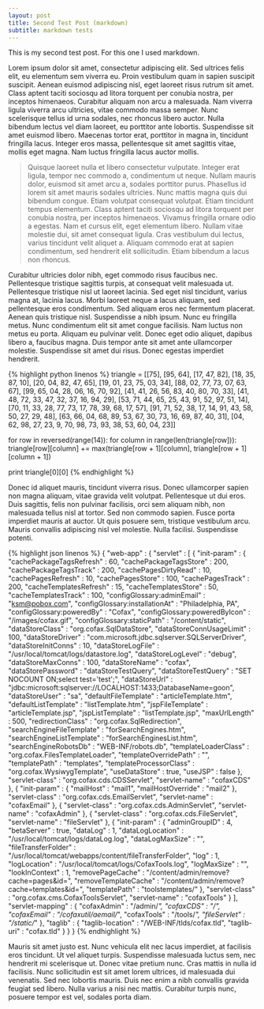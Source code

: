 ```yaml
---
layout: post
title: Second Test Post (markdown)
subtitle: markdown tests
---
```


This is my second test post. For this one I used markdown.

Lorem ipsum dolor sit amet, consectetur adipiscing elit. Sed ultrices felis elit, eu elementum sem viverra eu. Proin vestibulum quam in sapien suscipit suscipit. Aenean euismod adipiscing nisl, eget laoreet risus rutrum sit amet. Class aptent taciti sociosqu ad litora torquent per conubia nostra, per inceptos himenaeos. Curabitur aliquam non arcu a malesuada. Nam viverra ligula viverra arcu ultricies, vitae commodo massa semper. Nunc scelerisque tellus id urna sodales, nec rhoncus libero auctor. Nulla bibendum lectus vel diam laoreet, eu porttitor ante lobortis. Suspendisse sit amet euismod libero. Maecenas tortor erat, porttitor in magna in, tincidunt fringilla lacus. Integer eros massa, pellentesque sit amet sagittis vitae, mollis eget magna. Nam luctus fringilla lacus auctor mollis.

> Quisque laoreet nulla et libero consectetur vulputate. Integer erat ligula, tempor nec commodo a, condimentum ut neque. Nullam mauris dolor, euismod sit amet arcu a, sodales porttitor purus. Phasellus id lorem sit amet mauris sodales ultricies. Nunc mattis magna quis dui bibendum congue. Etiam volutpat consequat volutpat. Etiam tincidunt tempus elementum. Class aptent taciti sociosqu ad litora torquent per conubia nostra, per inceptos himenaeos. Vivamus fringilla ornare odio a egestas. Nam et cursus elit, eget elementum libero. Nullam vitae molestie dui, sit amet consequat ligula. Cras vestibulum dui lectus, varius tincidunt velit aliquet a. Aliquam commodo erat at sapien condimentum, sed hendrerit elit sollicitudin. Etiam bibendum a lacus non rhoncus.

Curabitur ultricies dolor nibh, eget commodo risus faucibus nec. Pellentesque tristique sagittis turpis, at consequat velit malesuada ut. Pellentesque tristique nisl ut laoreet lacinia. Sed eget nisl tincidunt, varius magna at, lacinia lacus. Morbi laoreet neque a lacus aliquam, sed pellentesque eros condimentum. Sed aliquam eros nec fermentum placerat. Aenean quis tristique nisl. Suspendisse a nibh ipsum. Nunc eu fringilla metus. Nunc condimentum elit sit amet congue facilisis. Nam luctus non metus eu porta. Aliquam eu pulvinar velit. Donec eget odio aliquet, dapibus libero a, faucibus magna. Duis tempor ante sit amet ante ullamcorper molestie. Suspendisse sit amet dui risus. Donec egestas imperdiet hendrerit.

{% highlight python linenos %}
triangle = [[75],
            [95, 64],
            [17, 47, 82],
            [18, 35, 87, 10],
            [20, 04, 82, 47, 65],
            [19, 01, 23, 75, 03, 34],
            [88, 02, 77, 73, 07, 63, 67],
            [99, 65, 04, 28, 06, 16, 70, 92],
            [41, 41, 26, 56, 83, 40, 80, 70, 33],
            [41, 48, 72, 33, 47, 32, 37, 16, 94, 29],
            [53, 71, 44, 65, 25, 43, 91, 52, 97, 51, 14],
            [70, 11, 33, 28, 77, 73, 17, 78, 39, 68, 17, 57],
            [91, 71, 52, 38, 17, 14, 91, 43, 58, 50, 27, 29, 48],
            [63, 66, 04, 68, 89, 53, 67, 30, 73, 16, 69, 87, 40, 31],
            [04, 62, 98, 27, 23, 9, 70, 98, 73, 93, 38, 53, 60, 04, 23]]

for row in reversed(range(14)):
    for column in range(len(triangle[row])):
        triangle[row][column] += max(triangle[row + 1][column], triangle[row + 1][column + 1])

print triangle[0][0]
{% endhighlight %}

Donec id aliquet mauris, tincidunt viverra risus. Donec ullamcorper sapien non magna aliquam, vitae gravida velit volutpat. Pellentesque ut dui eros. Duis sagittis, felis non pulvinar facilisis, orci sem aliquam nibh, non malesuada tellus nisl at tortor. Sed non commodo sapien. Fusce porta imperdiet mauris at auctor. Ut quis posuere sem, tristique vestibulum arcu. Mauris convallis adipiscing nisl vel molestie. Nulla facilisi. Suspendisse potenti.

{% highlight json linenos %}
{ "web-app" : { "servlet" : [ { "init-param" : { "cachePackageTagsRefresh" : 60,
                "cachePackageTagsStore" : 200,
                "cachePackageTagsTrack" : 200,
                "cachePagesDirtyRead" : 10,
                "cachePagesRefresh" : 10,
                "cachePagesStore" : 100,
                "cachePagesTrack" : 200,
                "cacheTemplatesRefresh" : 15,
                "cacheTemplatesStore" : 50,
                "cacheTemplatesTrack" : 100,
                "configGlossary:adminEmail" : "ksm@pobox.com",
                "configGlossary:installationAt" : "Philadelphia, PA",
                "configGlossary:poweredBy" : "Cofax",
                "configGlossary:poweredByIcon" : "/images/cofax.gif",
                "configGlossary:staticPath" : "/content/static",
                "dataStoreClass" : "org.cofax.SqlDataStore",
                "dataStoreConnUsageLimit" : 100,
                "dataStoreDriver" : "com.microsoft.jdbc.sqlserver.SQLServerDriver",
                "dataStoreInitConns" : 10,
                "dataStoreLogFile" : "/usr/local/tomcat/logs/datastore.log",
                "dataStoreLogLevel" : "debug",
                "dataStoreMaxConns" : 100,
                "dataStoreName" : "cofax",
                "dataStorePassword" : "dataStoreTestQuery",
                "dataStoreTestQuery" : "SET NOCOUNT ON;select test='test';",
                "dataStoreUrl" : "jdbc:microsoft:sqlserver://LOCALHOST:1433;DatabaseName=goon",
                "dataStoreUser" : "sa",
                "defaultFileTemplate" : "articleTemplate.htm",
                "defaultListTemplate" : "listTemplate.htm",
                "jspFileTemplate" : "articleTemplate.jsp",
                "jspListTemplate" : "listTemplate.jsp",
                "maxUrlLength" : 500,
                "redirectionClass" : "org.cofax.SqlRedirection",
                "searchEngineFileTemplate" : "forSearchEngines.htm",
                "searchEngineListTemplate" : "forSearchEnginesList.htm",
                "searchEngineRobotsDb" : "WEB-INF/robots.db",
                "templateLoaderClass" : "org.cofax.FilesTemplateLoader",
                "templateOverridePath" : "",
                "templatePath" : "templates",
                "templateProcessorClass" : "org.cofax.WysiwygTemplate",
                "useDataStore" : true,
                "useJSP" : false
              },
            "servlet-class" : "org.cofax.cds.CDSServlet",
            "servlet-name" : "cofaxCDS"
          },
          { "init-param" : { "mailHost" : "mail1",
                "mailHostOverride" : "mail2"
              },
            "servlet-class" : "org.cofax.cds.EmailServlet",
            "servlet-name" : "cofaxEmail"
          },
          { "servlet-class" : "org.cofax.cds.AdminServlet",
            "servlet-name" : "cofaxAdmin"
          },
          { "servlet-class" : "org.cofax.cds.FileServlet",
            "servlet-name" : "fileServlet"
          },
          { "init-param" : { "adminGroupID" : 4,
                "betaServer" : true,
                "dataLog" : 1,
                "dataLogLocation" : "/usr/local/tomcat/logs/dataLog.log",
                "dataLogMaxSize" : "",
                "fileTransferFolder" : "/usr/local/tomcat/webapps/content/fileTransferFolder",
                "log" : 1,
                "logLocation" : "/usr/local/tomcat/logs/CofaxTools.log",
                "logMaxSize" : "",
                "lookInContext" : 1,
                "removePageCache" : "/content/admin/remove?cache=pages&id=",
                "removeTemplateCache" : "/content/admin/remove?cache=templates&id=",
                "templatePath" : "toolstemplates/"
              },
            "servlet-class" : "org.cofax.cms.CofaxToolsServlet",
            "servlet-name" : "cofaxTools"
          }
        ],
      "servlet-mapping" : { "cofaxAdmin" : "/admin/*",
          "cofaxCDS" : "/",
          "cofaxEmail" : "/cofaxutil/aemail/*",
          "cofaxTools" : "/tools/*",
          "fileServlet" : "/static/*"
        },
      "taglib" : { "taglib-location" : "/WEB-INF/tlds/cofax.tld",
          "taglib-uri" : "cofax.tld"
        }
    } }
{% endhighlight %}

Mauris sit amet justo est. Nunc vehicula elit nec lacus imperdiet, at facilisis eros tincidunt. Ut vel aliquet turpis. Suspendisse malesuada luctus sem, nec hendrerit mi scelerisque ut. Donec vitae pretium nunc. Cras mattis in nulla id facilisis. Nunc sollicitudin est sit amet lorem ultrices, id malesuada dui venenatis. Sed nec lobortis mauris. Duis nec enim a nibh convallis gravida feugiat sed libero. Nulla varius a nisi nec mattis. Curabitur turpis nunc, posuere tempor est vel, sodales porta diam. 
